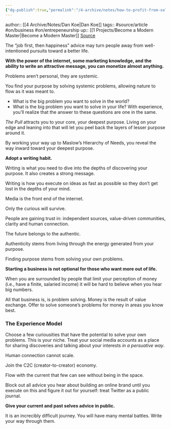 ```yaml
---
{"dg-publish":true,"permalink":"/4-archive/notes/how-to-profit-from-solving-your-own-problems-dan-koe/","dgHomeLink":true,"dgPassFrontmatter":false}
---
```



author:: [[4 Archive/Notes/Dan Koe|Dan Koe]]
tags:: #source/article #on/business #on/entrepeneurship
up:: [[1 Projects/Become a Modern Master|Become a Modern Master]]
[Source](https://thedankoe.com/how-to-profit-from-solving-your-own-problems/)

The “job first, then happiness” advice may turn people away from well-intentioned pursuits toward a better life.

**With the power of the internet, some marketing knowledge, and the ability to write an attractive message, you can monetize almost anything.**

Problems aren’t personal, they are systemic.

You find your purpose by solving systemic problems, allowing nature to flow as it was meant to.
- What is the big problem you want to solve in the world?
- What is the big problem you want to solve in your life?
With experience, you’ll realize that the answer to these questions are one in the same.

*The Pull* attracts you to your core, your deepest purpose. Living on your edge and leaning into that will let you peel back the layers of lesser purpose around it.

By working your way up to Maslow’s Hierarchy of Needs, you reveal the way inward toward your deepest purpose.

**Adopt a writing habit.**

Writing is what you need to dive into the depths of discovering your purpose. It also creates a strong message.

Writing is how you execute on ideas as fast as possible so they don’t get lost in the depths of your mind.

Media is the front end of the internet.

Only the curious will survive.

People are gaining trust in: independent sources, value-driven communities, clarity and human connection.

The future belongs to the authentic.

Authenticity stems from living through the energy generated from your purpose.

Finding purpose stems from solving your own problems.

**Starting a business is not optional for those who want more out of life.**

When you are surrounded by people that limit your perception of money (i.e., have a finite, salaried income) it will be hard to believe when you hear big numbers.

All that business is, is problem solving. Money is the result of value exchange. Offer to solve someone’s problems for money in areas you know best.

### The Experience Model
Choose a few curiousities that have the potential to solve your own problems.
This is your niche.
Treat your social media accounts as a place for sharing discoveries and talking about your interests *in a persuative way*.

Human connection cannot scale.

Join the C2C (creator-to-creator) economy.

Flow with the current that few can see without being in the space.

Block out all advice you hear about building an online brand until you execute on this and figure it out for yourself: treat Twitter as a public journal.

**Give your current and past selves advice in public.**

It is an increcibly difficult journey. You will have many mental battles. Write your way through them.